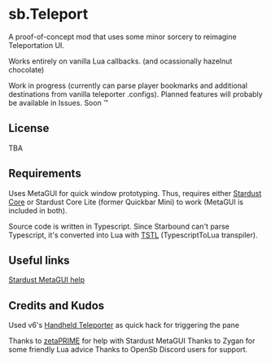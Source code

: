 # sb.Teleport

A proof-of-concept mod that uses some minor sorcery to reimagine Teleportation UI.

Works entirely on vanilla Lua callbacks.
(and ocassionally hazelnut chocolate)

Work in progress (currently can parse player bookmarks and additional destinations from vanilla teleporter .configs). Planned features will probably be available in Issues. Soon :tm:

## License

TBA

## Requirements

Uses MetaGUI for quick window prototyping. Thus, requires either [Stardust Core](https://github.com/zetaPRIME/sb.StardustSuite) or Stardust Core Lite (former Quickbar Mini) to work (MetaGUI is included in both).

Source code is written in Typescript. Since Starbound can't parse Typescript, it's converted into Lua with [TSTL](https://typescripttolua.github.io/) (TypescriptToLua transpiler).

## Useful links

[Stardust MetaGUI help](https://github.com/zetaPRIME/sb.StardustSuite/tree/master/StardustLib/sys/metagui)

## Credits and Kudos

Used v6's [Handheld Teleporter](https://steamcommunity.com/workshop/filedetails/?id=751199367) as quick hack for triggering the pane

Thanks to [zetaPRIME](https://github.com/zetaPRIME) for help with Stardust MetaGUI
Thanks to Zygan for some friendly Lua advice
Thanks to OpenSb Discord users for support.